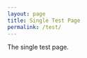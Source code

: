 ```yaml
---
layout: page
title: Single Test Page
permalink: /test/
---
```

<link href="{{ site.baseurl }}/css/style.css" rel="stylesheet" type="text/css">
The single test page.
<div id="comments_form"></div>
<div id="comments"></div>
<script src="https://code.jquery.com/jquery-3.3.1.min.js" integrity="sha256-FgpCb/KJQlLNfOu91ta32o/NMZxltwRo8QtmkMRdAu8=" crossorigin="anonymous"></script>
<script src="https://cdnjs.cloudflare.com/ajax/libs/showdown/1.8.6/showdown.min.js"></script>
<!-- <script src="https://cdn.jsdelivr.net/npm/js-cookie@2/src/js.cookie.min.js"></script> -->
<script src="{{ site.baseurl }}/js/comment.js"></script>
<script src="{{ site.baseurl }}/js/util.js"></script>
<script type="text/javascript">
//var getUserCallback = function (data) {Util.showForm(data, 1);}
//var initCallback = function(){ GithubComments.User.Get(getUserCallback);};
GithubComments.Init("JiYouMCC", "git-comment", "ca1f2f2f0b71983065c5", "48f6a24d710cc1012011fce5824f89a26fc49970");
Util.showComments(1);
Util.showForm(1);
</script>

